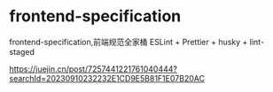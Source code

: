 # frontend-specification
frontend-specification,前端规范全家桶 ESLint + Prettier + husky + lint-staged

https://juejin.cn/post/7257441221761040444?searchId=20230910232232E1CD9E5B81F1E07B20AC
